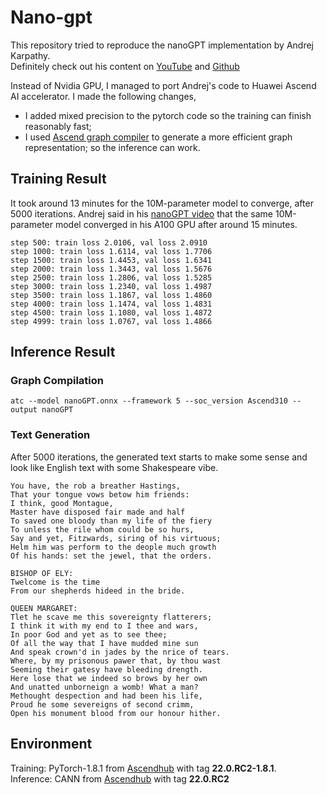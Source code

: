 # Nano-gpt
This repository tried to reproduce the nanoGPT implementation by Andrej Karpathy.  
Definitely check out his content on [YouTube](https://www.youtube.com/watch?v=kCc8FmEb1nY&t=6039s) and [Github](https://github.com/karpathy/nanoGPT)  

Instead of Nvidia GPU, I managed to port Andrej's code to Huawei Ascend AI accelerator.
I made the following changes,
* I added mixed precision to the pytorch code so the training can finish reasonably fast;
* I used [Ascend graph compiler](https://www.hiascend.com/document/detail/en/canncommercial/600/inferapplicationdev/atctool/atlasatc_16_0007.html) to generate a more efficient graph representation; so the inference can work.

## Training Result
It took around 13 minutes for the 10M-parameter model to converge, after 5000 iterations.
Andrej said in his [nanoGPT video](https://www.youtube.com/watch?v=kCc8FmEb1nY&t=6039s)
that the same 10M-parameter model converged in his A100 GPU after around 15 minutes.
```
step 500: train loss 2.0106, val loss 2.0910
step 1000: train loss 1.6114, val loss 1.7706
step 1500: train loss 1.4453, val loss 1.6341
step 2000: train loss 1.3443, val loss 1.5676
step 2500: train loss 1.2806, val loss 1.5285
step 3000: train loss 1.2340, val loss 1.4987
step 3500: train loss 1.1867, val loss 1.4860
step 4000: train loss 1.1474, val loss 1.4831
step 4500: train loss 1.1080, val loss 1.4872
step 4999: train loss 1.0767, val loss 1.4866
```

## Inference Result
### Graph Compilation
```
atc --model nanoGPT.onnx --framework 5 --soc_version Ascend310 --output nanoGPT
```
### Text Generation
After 5000 iterations, the generated text starts to make some sense and look like English text with some Shakespeare vibe.
```
You have, the rob a breather Hastings,
That your tongue vows betow him friends:
I think, good Montague,
Master have disposed fair made and half
To saved one bloody than my life of the fiery
To unless the rile whom could be so hurs,
Say and yet, Fitzwards, siring of his virtuous;
Helm him was perform to the deople much growth
Of his hands: set the jewel, that the orders.

BISHOP OF ELY:
Twelcome is the time
From our shepherds hideed in the bride.

QUEEN MARGARET:
Tlet he scave me this sovereignty flatterers;
I think it with my end to I thee and wars,
In poor God and yet as to see thee;
Of all the way that I have mudded mine sun
And speak crown'd in jades by the nrice of tears.
Where, by my prisonous pawer that, by thou wast
Seeming their gatesy have bleeding drength.
Here lose that we indeed so brows by her own
And unatted unborneign a womb! What a man?
Methought despection and had been his life,
Proud he some severeigns of second crimm,
Open his monument blood from our honour hither.
```
## Environment
Training: PyTorch-1.8.1 from [Ascendhub](https://ascendhub.huawei.com/#/detail/pytorch-modelzoo) with tag **22.0.RC2-1.8.1**.  
Inference: CANN from [Ascendhub](https://ascendhub.huawei.com/#/detail/infer-modelzoo) with tag **22.0.RC2**
